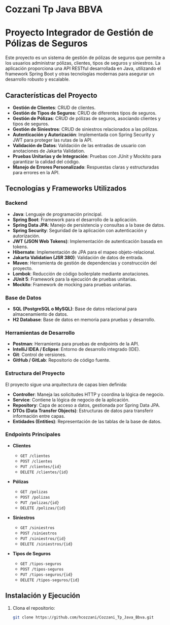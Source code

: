 # Cozzani Tp Java BBVA

# Proyecto Integrador de Gestión de Pólizas de Seguros

Este proyecto es un sistema de gestión de pólizas de seguros que permite a los usuarios administrar pólizas, clientes, tipos de seguros y siniestros. La aplicación proporciona una API RESTful desarrollada en Java, utilizando el framework Spring Boot y otras tecnologías modernas para asegurar un desarrollo robusto y escalable.

## Características del Proyecto

- **Gestión de Clientes**: CRUD de clientes.
- **Gestión de Tipos de Seguros**: CRUD de diferentes tipos de seguros.
- **Gestión de Pólizas**: CRUD de pólizas de seguros, asociando clientes y tipos de seguros.
- **Gestión de Siniestros**: CRUD de siniestros relacionados a las pólizas.
- **Autenticación y Autorización**: Implementada con Spring Security y JWT para proteger las rutas de la API.
- **Validación de Datos**: Validación de las entradas de usuario con anotaciones de Jakarta Validation.
- **Pruebas Unitarias y de Integración**: Pruebas con JUnit y Mockito para garantizar la calidad del código.
- **Manejo de Errores Personalizado**: Respuestas claras y estructuradas para errores en la API.

## Tecnologías y Frameworks Utilizados

### Backend
- **Java**: Lenguaje de programación principal.
- **Spring Boot**: Framework para el desarrollo de la aplicación.
- **Spring Data JPA**: Manejo de persistencia y consultas a la base de datos.
- **Spring Security**: Seguridad de la aplicación con autenticación y autorización.
- **JWT (JSON Web Tokens)**: Implementación de autenticación basada en tokens.
- **Hibernate**: Implementación de JPA para el mapeo objeto-relacional.
- **Jakarta Validation (JSR 380)**: Validación de datos de entrada.
- **Maven**: Herramienta de gestión de dependencias y construcción del proyecto.
- **Lombok**: Reducción de código boilerplate mediante anotaciones.
- **JUnit 5**: Framework para la ejecución de pruebas unitarias.
- **Mockito**: Framework de mocking para pruebas unitarias.

### Base de Datos
- **SQL (PostgreSQL o MySQL)**: Base de datos relacional para almacenamiento de datos.
- **H2 Database**: Base de datos en memoria para pruebas y desarrollo.

### Herramientas de Desarrollo
- **Postman**: Herramienta para pruebas de endpoints de la API.
- **IntelliJ IDEA / Eclipse**: Entorno de desarrollo integrado (IDE).
- **Git**: Control de versiones.
- **GitHub / GitLab**: Repositorio de código fuente.

### Estructura del Proyecto
El proyecto sigue una arquitectura de capas bien definida:
- **Controller**: Maneja las solicitudes HTTP y coordina la lógica de negocio.
- **Service**: Contiene la lógica de negocio de la aplicación.
- **Repository**: Capa de acceso a datos, gestionada por Spring Data JPA.
- **DTOs (Data Transfer Objects)**: Estructuras de datos para transferir información entre capas.
- **Entidades (Entities)**: Representación de las tablas de la base de datos.

### Endpoints Principales
- **Clientes**
  - `GET /clientes`
  - `POST /clientes`
  - `PUT /clientes/{id}`
  - `DELETE /clientes/{id}`

- **Pólizas**
  - `GET /polizas`
  - `POST /polizas`
  - `PUT /polizas/{id}`
  - `DELETE /polizas/{id}`

- **Siniestros**
  - `GET /siniestros`
  - `POST /siniestros`
  - `PUT /siniestros/{id}`
  - `DELETE /siniestros/{id}`

- **Tipos de Seguros**
  - `GET /tipos-seguros`
  - `POST /tipos-seguros`
  - `PUT /tipos-seguros/{id}`
  - `DELETE /tipos-seguros/{id}`

## Instalación y Ejecución

1. Clona el repositorio:
   ```bash
   git clone https://github.com/hcozzani/Cozzani_Tp_Java_Bbva.git
